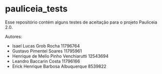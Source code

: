 # pauliceia_tests
Esse repositório contém alguns testes de aceitação para o projeto Pauliceia 2.0.

Autores:

- Isael Lucas Grob Rocha 11796764
- Gustavo Pimentel Soares 11795961
- Henrique de Mello Pinho Venchiarutti 12543694 
- Leandro Baccarin Costa 11796166
- Erick Henrique Barbosa Albuquerque 8539822 
